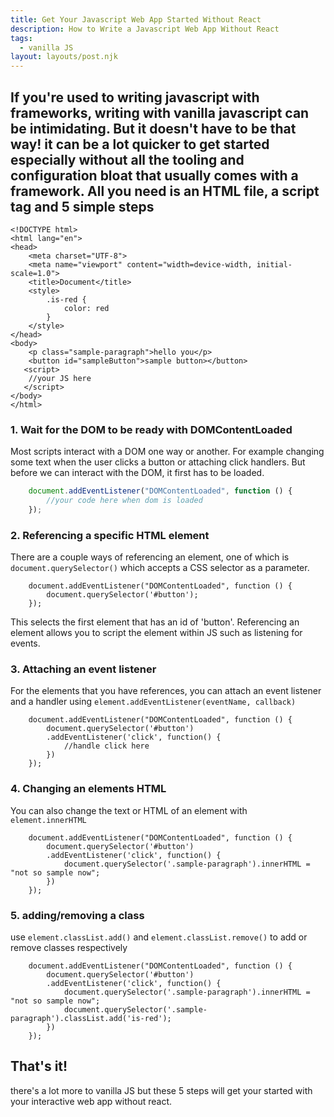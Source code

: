 ```yaml
---
title: Get Your Javascript Web App Started Without React
description: How to Write a Javascript Web App Without React
tags:
  - vanilla JS
layout: layouts/post.njk
---
```


If you're used to writing javascript with frameworks, writing with vanilla javascript can be intimidating. But it doesn't have to be that way! it can be a lot quicker to get started especially without all the tooling and configuration bloat that usually comes with a framework. All you need is an HTML file, a script tag and 5 simple steps
---
```
<!DOCTYPE html>
<html lang="en">
<head>
    <meta charset="UTF-8">
    <meta name="viewport" content="width=device-width, initial-scale=1.0">
    <title>Document</title>
    <style>
        .is-red {
            color: red
        }
    </style>
</head>
<body>
    <p class="sample-paragraph">hello you</p>
    <button id="sampleButton">sample button></button>
   <script>
    //your JS here
   </script>
</body>
</html>
```

### 1. Wait for the DOM to be ready with DOMContentLoaded

Most scripts interact with a DOM one way or another. For example changing some text when the user clicks a button or attaching click handlers. But before we can interact with the DOM, it first has to be loaded.

```javascript
    document.addEventListener("DOMContentLoaded", function () {
        //your code here when dom is loaded
    });
```


### 2. Referencing a specific HTML element

There are a couple ways of referencing an element, one of which is `document.querySelector()` which accepts a CSS selector as a parameter.

```javascript/1/
    document.addEventListener("DOMContentLoaded", function () {
        document.querySelector('#button');
    });
```

This selects the first element that has an id of 'button'. Referencing an element allows you to script the element within JS such as listening for events.

### 3. Attaching an event listener

For the elements that you have references, you can attach an event listener and a handler using `element.addEventListener(eventName, callback)`

```javascript/2,4/
    document.addEventListener("DOMContentLoaded", function () {
        document.querySelector('#button')
        .addEventListener('click', function() {
            //handle click here
        })
    });
```

### 4. Changing an elements HTML

You can also change the text or HTML of an element with `element.innerHTML`

```javascript/3/
    document.addEventListener("DOMContentLoaded", function () {
        document.querySelector('#button')
        .addEventListener('click', function() {
            document.querySelector('.sample-paragraph').innerHTML = "not so sample now";
        })
    });
```


### 5. adding/removing a class

use `element.classList.add()` and `element.classList.remove()` to add or remove classes respectively

```javascript/4/
    document.addEventListener("DOMContentLoaded", function () {
        document.querySelector('#button')
        .addEventListener('click', function() {
            document.querySelector('.sample-paragraph').innerHTML = "not so sample now";
            document.querySelector('.sample-paragraph').classList.add('is-red');
        })
    });
```


## That's it!
there's a lot more to vanilla JS but these 5 steps will get your started with your interactive web app without react.
